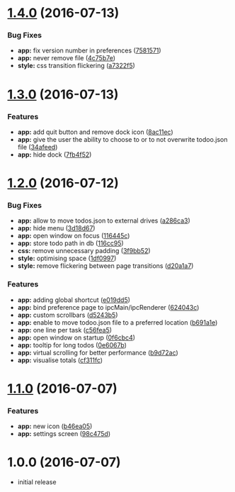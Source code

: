 <a name="1.4.0"></a>
# [1.4.0](https://github.com/vesparny/todoo/compare/1.3.0...v1.4.0) (2016-07-13)


### Bug Fixes

* **app:** fix version number in preferences  ([7581571](https://github.com/vesparny/todoo/commit/7581571))
* **app:** never remove file ([4c75b7e](https://github.com/vesparny/todoo/commit/4c75b7e))
* **style:** css transition flickering ([a7322f5](https://github.com/vesparny/todoo/commit/a7322f5))



<a name="1.3.0"></a>
# [1.3.0](https://github.com/vesparny/todoo/compare/1.2.0...v1.3.0) (2016-07-13)


### Features

* **app:** add quit button and remove dock icon ([8ac11ec](https://github.com/vesparny/todoo/commit/8ac11ec))
* **app:** give the user the ability to choose to or to not overwrite todoo.json file ([34afeed](https://github.com/vesparny/todoo/commit/34afeed))
* **app:** hide dock ([7fb4f52](https://github.com/vesparny/todoo/commit/7fb4f52))



<a name="1.2.0"></a>
# [1.2.0](https://github.com/vesparny/todoo/compare/1.1.0...v1.2.0) (2016-07-12)


### Bug Fixes

* **app:** allow to move todos.json to external drives ([a286ca3](https://github.com/vesparny/todoo/commit/a286ca3))
* **app:** hide menu ([3d18d67](https://github.com/vesparny/todoo/commit/3d18d67))
* **app:** open window on focus ([116445c](https://github.com/vesparny/todoo/commit/116445c))
* **app:** store todo path in db ([116cc95](https://github.com/vesparny/todoo/commit/116cc95))
* **css:** remove unnecessary padding ([3f9bb52](https://github.com/vesparny/todoo/commit/3f9bb52))
* **style:** optimising space ([1df0997](https://github.com/vesparny/todoo/commit/1df0997))
* **style:** remove flickering between page transitions ([d20a1a7](https://github.com/vesparny/todoo/commit/d20a1a7))


### Features

* **app:** adding global shortcut  ([e019dd5](https://github.com/vesparny/todoo/commit/e019dd5))
* **app:** bind preference page to ipcMain/ipcRenderer ([624043c](https://github.com/vesparny/todoo/commit/624043c))
* **app:** custom scrollbars ([d5243b5](https://github.com/vesparny/todoo/commit/d5243b5))
* **app:** enable to move todoo.json file to a preferred location ([b691a1e](https://github.com/vesparny/todoo/commit/b691a1e))
* **app:** one line per task ([c56fea5](https://github.com/vesparny/todoo/commit/c56fea5))
* **app:** open window on startup ([0f6cbc4](https://github.com/vesparny/todoo/commit/0f6cbc4))
* **app:** tooltip for long todos ([0e6067b](https://github.com/vesparny/todoo/commit/0e6067b))
* **app:** virtual scrolling for better performance ([b9d72ac](https://github.com/vesparny/todoo/commit/b9d72ac))
* **app:** visualise totals ([cf311fc](https://github.com/vesparny/todoo/commit/cf311fc))



<a name="1.1.0"></a>
# [1.1.0](https://github.com/vesparny/todoo/compare/1.0.0...v1.1.0) (2016-07-07)


### Features

* **app:** new icon ([b46ea05](https://github.com/vesparny/todoo/commit/b46ea05))
* **app:** settings screen ([98c475d](https://github.com/vesparny/todoo/commit/98c475d))



<a name="1.0.0"></a>
# 1.0.0 (2016-07-07)

 * initial release
